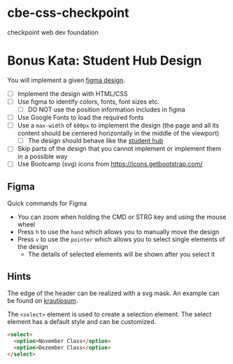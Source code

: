 # cbe-css-checkpoint
checkpoint web dev foundation

# Bonus Kata: Student Hub Design

You will implement a given [figma design](https://www.figma.com/file/12dwBtznAanXFvboKGiige/Checkpoint-Web-Dev-Foundation).

- [ ] Implement the design with HTML/CSS
- [ ] Use figma to identify colors, fonts, font sizes etc.
  - [ ]  DO NOT use the position information includes in figma
- [ ] Use Google Fonts to load the required fonts
- [ ] Use a `max-width` of `600px` to implement the design (the page and all its content should be centered horizontally in the middle of the viewport)
  - [ ] The design should behave like the [student hub](https://student-hub.coding-bootcamps.eu)
- [ ] Skip parts of the design that you cannot implement or implement them in a possible way
- [ ] Use Bootcamp (svg) icons from https://icons.getbootstrap.com/

## Figma

Quick commands for Figma

- You can zoom when holding the CMD or STRG key and using the mouse wheel
- Press `h` to use the `hand` which allows you to manually move the design
- Press `v` to use the `pointer` which allows you to select single elements of the design
  - The details of selected elements will be shown after you select it 


## Hints

The edge of the header can be realized with a svg mask. An example can be found on [krautipsum](http://krautipsum.com).

The `<select>` element is used to create a selection element. The select element has a default style and can be customized.

```html
<select>
  <option>November Class</option>
  <option>Dezember Class</option>
</select>
```
